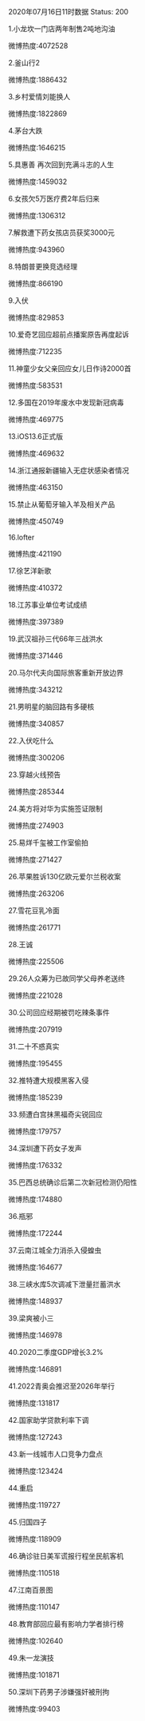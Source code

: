 2020年07月16日11时数据
Status: 200

1.小龙坎一门店两年制售2吨地沟油

微博热度:4072528

2.釜山行2

微博热度:1886432

3.乡村爱情刘能换人

微博热度:1822869

4.茅台大跌

微博热度:1646215

5.具惠善 再次回到充满斗志的人生

微博热度:1459032

6.女孩欠5万医疗费2年后归来

微博热度:1306312

7.解救遭下药女孩店员获奖3000元

微博热度:943960

8.特朗普更换竞选经理

微博热度:866190

9.入伏

微博热度:829853

10.爱奇艺回应超前点播案原告再度起诉

微博热度:712235

11.神童少女父亲回应女儿日作诗2000首

微博热度:583531

12.多国在2019年废水中发现新冠病毒

微博热度:469775

13.iOS13.6正式版

微博热度:469632

14.浙江通报新疆输入无症状感染者情况

微博热度:463150

15.禁止从葡萄牙输入羊及相关产品

微博热度:450749

16.lofter

微博热度:421190

17.徐艺洋新歌

微博热度:410372

18.江苏事业单位考试成绩

微博热度:397389

19.武汉祖孙三代66年三战洪水

微博热度:371446

20.马尔代夫向国际旅客重新开放边界

微博热度:343212

21.男明星的脑回路有多硬核

微博热度:340857

22.入伏吃什么

微博热度:300206

23.穿越火线预告

微博热度:285344

24.美方将对华为实施签证限制

微博热度:274903

25.易烊千玺被工作室偷拍

微博热度:271427

26.苹果胜诉130亿欧元爱尔兰税收案

微博热度:263206

27.雪花豆乳冷面

微博热度:261771

28.王诚

微博热度:225506

29.26人众筹为已故同学父母养老送终

微博热度:221028

30.公司回应经期被罚吃辣条事件

微博热度:207919

31.二十不惑真实

微博热度:195455

32.推特遭大规模黑客入侵

微博热度:185239

33.频遭白宫抹黑福奇尖锐回应

微博热度:179757

34.深圳遭下药女子发声

微博热度:176332

35.巴西总统确诊后第二次新冠检测仍阳性

微博热度:174880

36.瓶邪

微博热度:172244

37.云南江城全力消杀入侵蝗虫

微博热度:164677

38.三峡水库5次调减下泄量拦蓄洪水

微博热度:148937

39.梁爽被小三

微博热度:146978

40.2020二季度GDP增长3.2%

微博热度:146891

41.2022青奥会推迟至2026年举行

微博热度:131817

42.国家助学贷款利率下调

微博热度:127243

43.新一线城市人口竞争力盘点

微博热度:123424

44.重启

微博热度:119727

45.归国四子

微博热度:118909

46.确诊驻日美军谎报行程坐民航客机

微博热度:110518

47.江南百景图

微博热度:110147

48.教育部回应最有影响力学者排行榜

微博热度:102640

49.朱一龙演技

微博热度:101871

50.深圳下药男子涉嫌强奸被刑拘

微博热度:99403

